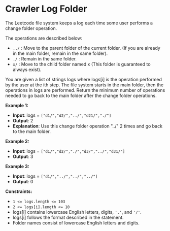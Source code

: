 # Crawler Log Folder

The Leetcode file system keeps a log each time some user performs a change folder operation.

The operations are described below:

- ``../`` : Move to the parent folder of the current folder. (If you are already in the main folder, remain in the same folder).
- ``./`` : Remain in the same folder.
- ``x/`` : Move to the child folder named x (This folder is guaranteed to always exist).

You are given a list of strings logs where logs[i] is the operation performed by the user at the ith step.
The file system starts in the main folder, then the operations in logs are performed.
Return the minimum number of operations needed to go back to the main folder after the change folder operations.

**Example 1:**

- **Input**: logs = ``["d1/","d2/","../","d21/","./"]``
- **Output**: 2
- **Explanation**: Use this change folder operation "../" 2 times and go back to the main folder.

**Example 2:**

- **Input**: logs = ``["d1/","d2/","./","d3/","../","d31/"]``
- **Output**: 3

**Example 3:**

- **Input**: logs = ``["d1/","../","../","../"]``
- **Output**: 0

**Constraints:**

- ``1 <= logs.length <= 103``
- ``2 <= logs[i].length <= 10``
- logs[i] contains lowercase English letters, digits, ``'.'``, and ``'/'``.
- logs[i] follows the format described in the statement.
- Folder names consist of lowercase English letters and digits.
